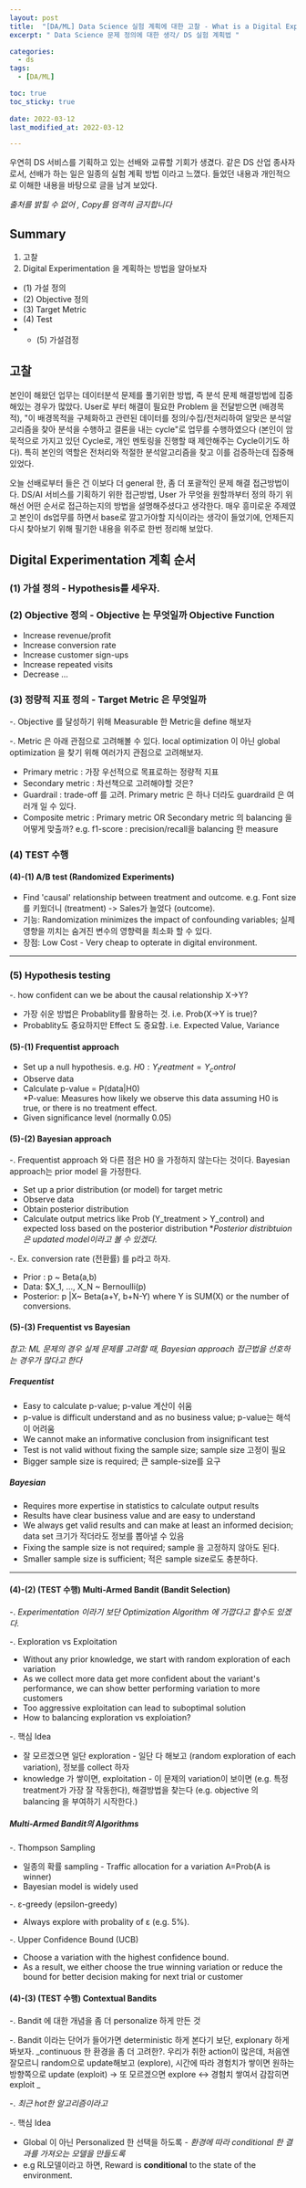 ```yaml
---
layout: post
title:  "[DA/ML] Data Science 실험 계획에 대한 고찰 - What is a Digital Experimentation"
excerpt: " Data Science 문제 정의에 대한 생각/ DS 실험 계획법 "

categories:
  - ds
tags:
  - [DA/ML]

toc: true
toc_sticky: true
 
date: 2022-03-12
last_modified_at: 2022-03-12

---
```


우연히 DS 서비스를 기획하고 있는 선배와 교류할 기회가 생겼다. 같은 DS 산업 종사자로서, 선배가 하는 일은 일종의 실험 계획 방법 이라고 느꼈다. 들었던 내용과 개인적으로 이해한 내용을 바탕으로 글을 남겨 보았다.

_출처를 밝힐 수 없어 , Copy를 엄격히 금지합니다_

## Summary
1. 고찰
2. Digital Experimentation 을 계획하는 방법을 알아보자
* (1) 가설 정의
* (2) Objective 정의
* (3) Target Metric 
* (4) Test
* + (5) 가설검정


## 고찰
본인이 해왔던 업무는 데이터분석 문제를 풀기위한 방법, 즉 분석 문제 해결방법에 집중해있는 경우가 많았다. User로 부터 해결이 필요한 Problem 을 전달받으면 (배경목적), "이 배경목적을 구체화하고 관련된 데이터를 정의/수집/전처리하여 알맞은 분석알고리즘을 찾아 분석을 수행하고 결론을 내는 cycle"로 업무를 수행하였으다 (본인이 암묵적으로 가지고 있던 Cycle로, 개인 멘토링을 진행할 때 제안해주는 Cycle이기도 하다). 특히 본인의 역할은 전처리와 적절한 분석알고리즘을 찾고 이를 검증하는데 집중해 있었다. 

오늘 선배로부터 들은 건 이보다 더 general 한, 좀 더 포괄적인 문제 해결 접근방법이다. DS/AI 서비스를 기획하기 위한 접근방법, User 가 무엇을 원할까부터 정의 하기 위해선 어떤 순서로 접근하는지의 방법을 설명해주셨다고 생각한다. 매우 흥미로운 주제였고 본인이 ds업무를 하면서 base로 깔고가야할 지식이라는 생각이 들었기에, 언제든지 다시 찾아보기 위해 필기한 내용을 위주로 한번 정리해 보았다.  


## Digital Experimentation 계획 순서
### (1) 가설 정의 - Hypothesis를 세우자. 

### (2) Objective 정의 - Objective 는 무엇일까 __Objective Function__ 
* Increase revenue/profit
* Increase conversion rate
* Increase customer sign-ups
* Increase repeated visits
* Decrease ...

### (3) 정량적 지표 정의 - Target Metric 은 무엇일까
-. Objective 를 달성하기 위해 Measurable 한 Metric을 define 해보자

-. Metric 은 아래 관점으로 고려해볼 수 있다. 
local optimization 이 아닌 global optimization 을 찾기 위해 여러가지 관점으로 고려해보자. 

* Primary metric : 가장 우선적으로 목표로하는 정량적 지표
* Secondary metric : 차선책으로 고려해야할 것은?
* Guardrail : trade-off 를 고려. Primary metric 은 하나 더라도 guardraild 은 여러개 일 수 있다. 
* Composite metric : Primary metric OR Secondary metric 의 balancing 을 어떻게 맞출까? 
e.g. f1-score : precision/recall을 balancing 한 measure

### (4) TEST 수행 
#### (4)-(1) A/B test (Randomized Experiments)
*  Find 'causal' relationship between treatment and outcome. 
e.g. Font size 를 키웠더니 (treatment) ->  Sales가 늘었다 (outcome). 
* 기능: Randomization minimizes the impact of confounding variables; 실제 영향을 끼치는 숨겨진 변수의 영향력을 최소화 할 수 있다.
* 장점: Low Cost - Very cheap to opterate in digital environment.

----
### (5) Hypothesis testing
-. how confident can we be about the causal relationship X->Y?

* 가장 쉬운 방법은 Probablity를 활용하는 것. i.e. Prob(X->Y is true)?
* Probablity도 중요하지만 Effect 도 중요함. i.e. Expected Value, Variance 

#### (5)-(1) Frequentist approach
* Set up a null hypothesis. e.g. $H0: Y_treatment = Y_control$
* Observe data
* Calculate p-value = P(data|H0)  
*P-value: Measures how likely we observe this data assuming H0 is true, or there is no treatment effect.
* Given significance level (normally 0.05)

#### (5)-(2) Bayesian approach
-. Frequentist approach 와 다른 점은 H0 을 가정하지 않는다는 것이다. Bayesian approach는 prior model 을 가정한다.
* Set up a prior distribution (or model) for target metric
* Observe data
* Obtain posterior distribution
* Calculate output metrics like Prob (Y_treatment > Y_control) and expected loss based on the posterior distribution 
*_Posterior distribtuion은 updated model이라고 볼 수 있겠다._ 

-. Ex. conversion rate (전환률) 를 p라고 하자. 
* Prior : p ~ Beta(a,b)
* Data: $X_1, ..., X_N ~ Bernoulli(p)
* Posterior: p |X~ Beta(a+Y, b+N-Y) where Y is SUM(X) or the number of conversions.

#### (5)-(3) Frequentist vs Bayesian
_참고: ML 문제의 경우 실제 문제를 고려할 때, Bayesian approach 접근법을 선호하는 경우가 많다고 한다_

##### Frequentist
* Easy to calculate p-value; p-value 계산이 쉬움
* p-value is difficult understand and as no business value; p-value는 해석이 어려움
* We cannot make an informative conclusion from insignificant test
* Test is not valid without fixing the sample size; sample size 고정이 필요
* Bigger sample size is required; 큰 sample-size를 요구

##### Bayesian
* Requires more expertise in statistics to calculate output results
* Results have clear business value and are easy to understand
* We always get valid results and can make at least an informed decision; data set 크기가 작더라도 정보를 뽑아낼 수 있음
* Fixing the sample size is not required; sample 을 고정하지 않아도 된다. 
* Smaller sample size is sufficient; 적은 sample size로도 충분하다.

----

#### (4)-(2) (TEST 수행) Multi-Armed Bandit (Bandit Selection)
-. _Experimentation 이라기 보단 Optimization Algorithm 에 가깝다고 할수도 있겠다._

-. Exploration vs Exploitation 
* Without any prior knowledge, we start with random exploration of each variation
* As we collect more data get more confident about the variant's performance, we can show better performing variation to more customers
* Too aggressive exploitation can lead to suboptimal solution
* How to balancing exploration vs exploiation?

-. 핵심 Idea
* 잘 모르겠으면 일단 exploration - 일단 다 해보고 (random exploration of each variation), 정보를 collect 하자
* knowledge 가 쌓이면, exploitation - 이 문제의 variation이 보이면 (e.g. 특정 treatment가 가장 잘 작동한다), 해결방법을 찾는다 (e.g. objective 의 balancing 을 부여하기 시작한다.)

##### Multi-Armed Bandit의 Algorithms
-. Thompson Sampling
* 일종의 확률 sampling - Traffic allocation for a variation A=Prob(A is winner)
* Bayesian model is widely used

-. ε-greedy (epsilon-greedy)
* Always explore with probality of ε (e.g. 5%).

-. Upper Confidence Bound (UCB)
* Choose a variation with the highest confidence bound.
* As a result, we either choose the true winning variation or reduce the bound for better decision making for next trial or customer 

#### (4)-(3) (TEST 수행) Contextual Bandits
-. Bandit 에 대한 개념을 좀 더 personalize 하게 만든 것

-. Bandit 이라는 단어가 들어가면 deterministic 하게 본다기 보단, explonary 하게 봐보자. _continuous 한 환경을 좀 더 고려한?. 
우리가 취한 action이 많은데, 처음엔 잘모르니 random으로 update해보고 (explore), 시간에 따라 경험치가 쌓이면 원하는 방향쪽으로 update (exploit) 
-> 또 모르겠으면 explore <-> 경험치 쌓여서 감잡히면 exploit _

-. _최근 hot한 알고리즘이라고_ 

-. 핵심 Idea
* Global 이 아닌 Personalized 한 선택을 하도록 - _환경에 따라 conditional 한 결과를 가져오는 모델을 만들도록_
* e.g RL모델이라고 하면, Reward is **conditional** to the state of the environment.

